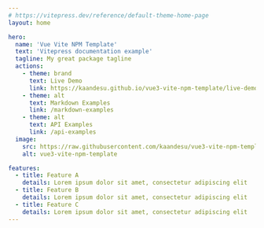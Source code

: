 ```yaml
---
# https://vitepress.dev/reference/default-theme-home-page
layout: home

hero:
  name: 'Vue Vite NPM Template'
  text: 'Vitepress documentation example'
  tagline: My great package tagline
  actions:
    - theme: brand
      text: Live Demo
      link: https://kaandesu.github.io/vue3-vite-npm-template/live-demo/index.html
    - theme: alt
      text: Markdown Examples
      link: /markdown-examples
    - theme: alt
      text: API Examples
      link: /api-examples
  image:
    src: https://raw.githubusercontent.com/kaandesu/vue3-vite-npm-template/main/public/logo.webp
    alt: vue3-vite-npm-template

features:
  - title: Feature A
    details: Lorem ipsum dolor sit amet, consectetur adipiscing elit
  - title: Feature B
    details: Lorem ipsum dolor sit amet, consectetur adipiscing elit
  - title: Feature C
    details: Lorem ipsum dolor sit amet, consectetur adipiscing elit
---
```

